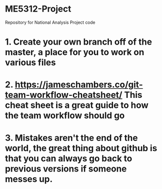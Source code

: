 # ME5312-Project
 Repository for National Analysis Project code

# 1. Create your own branch off of the master, a place for you to work on various files
# 2. https://jameschambers.co/git-team-workflow-cheatsheet/ This cheat sheet is a great guide to how the team workflow should go
# 3. Mistakes aren't the end of the world, the great thing about github is that you can always go back to previous versions if someone messes up.
